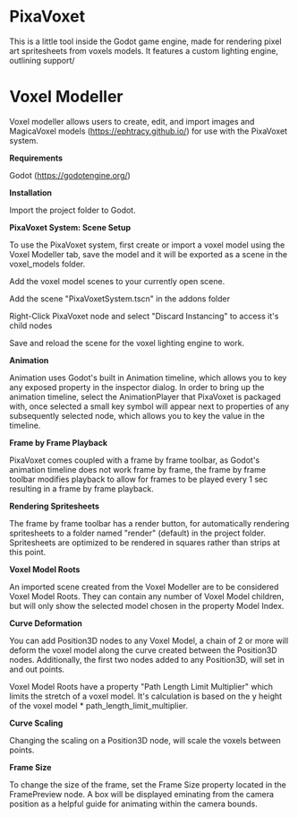 # PixaVoxet

​This is a little tool inside the Godot game engine, made for rendering pixel art spritesheets from voxels models.  It features a custom lighting engine, outlining support/

# Voxel Modeller
Voxel modeller allows users to create, edit, and import images and MagicaVoxel models (https://ephtracy.github.io/) for use with the PixaVoxet system.

**Requirements**

Godot (https://godotengine.org/)

**Installation**

Import the project folder to Godot.

**PixaVoxet System:  Scene Setup**

To use the PixaVoxet system, first create or import a voxel model using the Voxel Modeller tab, save the model and it will be exported as a scene in the voxel_models folder.

Add the voxel model scenes to your currently open scene.

Add the scene "PixaVoxetSystem.tscn" in the addons folder

Right-Click PixaVoxet node and select "Discard Instancing" to access it's child nodes

Save and reload the scene for the voxel lighting engine to work.

**Animation**

Animation uses Godot's built in Animation timeline, which allows you to key any exposed property in the inspector dialog.  In order to bring up the animation timeline, select the AnimationPlayer that PixaVoxet is packaged with, once selected a small key symbol will appear next to properties of any subsequently selected node, which allows you to key the value in the timeline.

**Frame by Frame Playback**

PixaVoxet comes coupled with a frame by frame toolbar, as Godot's animation timeline does not work frame by frame, the frame by frame toolbar modifies playback to allow for frames to be played every 1 sec resulting in a frame by frame playback.

**Rendering Spritesheets**

The frame by frame toolbar has a render button, for automatically rendering spritesheets to a folder named "render" (default) in the project folder.  Spritesheets are optimized to be rendered in squares rather than strips at this point.

**Voxel Model Roots**

An imported scene created from the Voxel Modeller are to be considered Voxel Model Roots.  They can contain any number of Voxel Model children, but will only show the selected model chosen in the property Model Index.

**Curve Deformation**

You can add Position3D nodes to any Voxel Model, a chain of 2 or more will deform the voxel model along the curve created between the Position3D nodes.  Additionally, the first two nodes added to any Position3D, will set in and out points.

Voxel Model Roots have a property "Path Length Limit Multiplier" which limits the stretch of a voxel model.  It's calculation is based on the y height of the voxel model * path_length_limit_multiplier.

**Curve Scaling**

Changing the scaling on a Position3D node, will scale the voxels between points.


**Frame Size**

To change the size of the frame, set the Frame Size property located in the FramePreview node.  A box will be displayed eminating from the camera position as a helpful guide for animating within the camera bounds.
